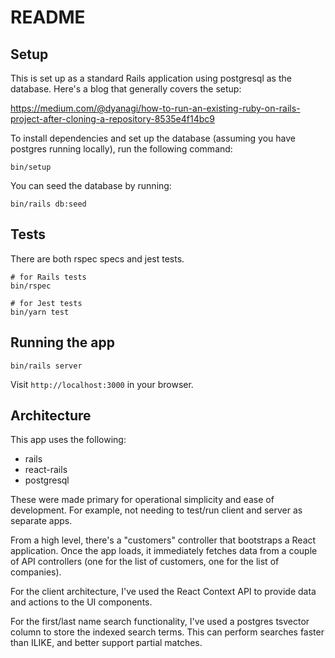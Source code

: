 # README

## Setup

This is set up as a standard Rails application using postgresql as the database.
Here's a blog that generally covers the setup:

https://medium.com/@dyanagi/how-to-run-an-existing-ruby-on-rails-project-after-cloning-a-repository-8535e4f14bc9

To install dependencies and set up the database (assuming you have postgres running locally),
run the following command:

```
bin/setup
```

You can seed the database by running:

```
bin/rails db:seed
```

## Tests

There are both rspec specs and jest tests.

```
# for Rails tests
bin/rspec

# for Jest tests
bin/yarn test
```

## Running the app

```
bin/rails server
```

Visit `http://localhost:3000` in your browser.

## Architecture

This app uses the following:

- rails
- react-rails
- postgresql

These were made primary for operational simplicity and ease of 
development. For example, not needing to test/run client and server 
as separate apps.

From a high level, there's a "customers" controller that bootstraps
a React application. Once the app loads, it immediately fetches data 
from a couple of API controllers (one for the list of customers, one 
for the list of companies).

For the client architecture, I've used the React Context API to
provide data and actions to the UI components.

For the first/last name search functionality, I've used a postgres tsvector
column to store the indexed search terms. This can perform searches faster 
than ILIKE, and better support partial matches.
